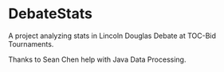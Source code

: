 # DebateStats
A project analyzing stats in Lincoln Douglas Debate at TOC-Bid Tournaments.

Thanks to Sean Chen help with Java Data Processing.
